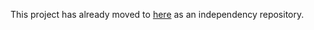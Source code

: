 This project has already moved to [here](https://github.com/ZenkieBear/nextjs-dashboard) as an independency repository.